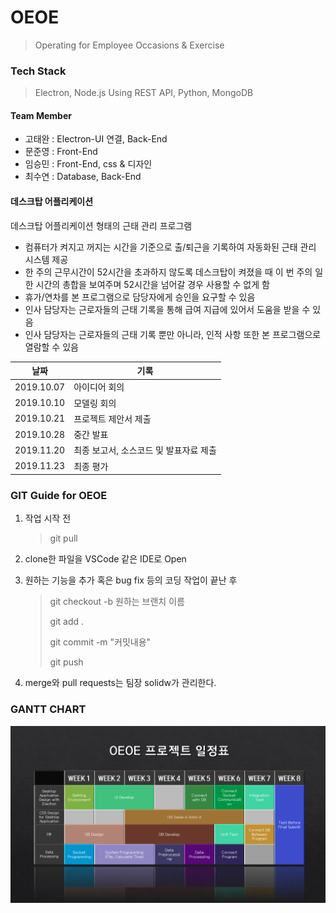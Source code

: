 # OEOE

> Operating for Employee Occasions & Exercise

### Tech Stack

>  Electron, Node.js Using REST API, Python, MongoDB

#### Team Member

- 고태완 : Electron-UI 연결, Back-End
- 문준영 : Front-End
- 임승민 : Front-End, css & 디자인
- 최수연 : Database, Back-End

#### 데스크탑 어플리케이션

데스크탑 어플리케이션 형태의 근태 관리 프로그램 
- 컴퓨터가 켜지고 꺼지는 시간을 기준으로 출/퇴근을 기록하여 자동화된 근태 관리 시스템 제공
- 한 주의 근무시간이 52시간을 초과하지 않도록 데스크탑이 켜졌을 때 이 번 주의 일한 시간의 총합을 보여주며 52시간을 넘어갈 경우 사용할 수 없게 함
- 휴가/연차를 본 프로그램으로 담당자에게 승인을 요구할 수 있음 
- 인사 담당자는 근로자들의 근태 기록을 통해 급여 지급에 있어서 도움을 받을 수 있음
- 인사 담당자는 근로자들의 근태 기록 뿐만 아니라, 인적 사항 또한 본 프로그램으로 열람할 수 있음

| 날짜       | 기록                                   |
| ---------- | -------------------------------------- |
| 2019.10.07 | 아이디어 회의                          |
| 2019.10.10 | 모델링 회의                            |
| 2019.10.21 | 프로젝트 제안서 제출                   |
| 2019.10.28 | 중간 발표                              |
| 2019.11.20 | 최종 보고서, 소스코드 및 발표자료 제출 |
| 2019.11.23 | 최종 평가                              |



### GIT Guide for OEOE

1. 작업 시작 전 

   >  git pull

2. clone한 파일을 VSCode 같은 IDE로 Open

3. 원하는 기능을 추가 혹은 bug fix 등의 코딩 작업이 끝난 후

   > git checkout -b 원하는 브랜치 이름
   >
   > git add .
   >
   > git commit -m "커밋내용"
   >
   > git push

4. merge와 pull requests는 팀장 solidw가 관리한다.



### GANTT CHART

![GANTT](./doc_data/GANTT.png)
